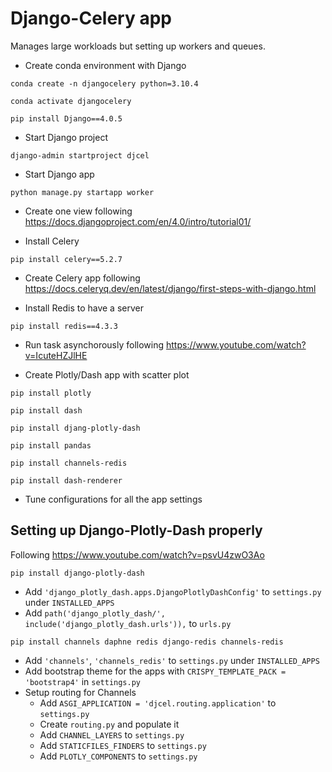 # Django-Celery app
Manages large workloads but setting up workers and queues.

- Create conda environment with Django
```
conda create -n djangocelery python=3.10.4
```
```
conda activate djangocelery
```
```
pip install Django==4.0.5
```

- Start Django project
```
django-admin startproject djcel
```

- Start Django app
```
python manage.py startapp worker
```

- Create one view following https://docs.djangoproject.com/en/4.0/intro/tutorial01/

- Install Celery
```
pip install celery==5.2.7
```

- Create Celery app following https://docs.celeryq.dev/en/latest/django/first-steps-with-django.html

- Install Redis to have a server
``` 
pip install redis==4.3.3
```

- Run task asynchorously following https://www.youtube.com/watch?v=IcuteHZJlHE

- Create Plotly/Dash app with scatter plot
```
pip install plotly
```
```
pip install dash
```
```
pip install djang-plotly-dash
```
```
pip install pandas
```
```
pip install channels-redis
```
```
pip install dash-renderer
``` 

- Tune configurations for all the app settings

## Setting up Django-Plotly-Dash properly
Following https://www.youtube.com/watch?v=psvU4zwO3Ao
```
pip install django-plotly-dash
``` 
- Add `'django_plotly_dash.apps.DjangoPlotlyDashConfig'` to `settings.py` under `INSTALLED_APPS`
- Add `path('django_plotly_dash/', include('django_plotly_dash.urls')),` to `urls.py`
```
pip install channels daphne redis django-redis channels-redis
```
- Add `'channels'`, `'channels_redis'` to `settings.py` under `INSTALLED_APPS`
- Add bootstrap theme for the apps with `CRISPY_TEMPLATE_PACK = 'bootstrap4'` in `settings.py`
- Setup routing for Channels
    - Add `ASGI_APPLICATION = 'djcel.routing.application'` to `settings.py`
    - Create `routing.py` and populate it
    - Add `CHANNEL_LAYERS` to `settings.py`
    - Add `STATICFILES_FINDERS` to `settings.py`
    - Add `PLOTLY_COMPONENTS` to `settings.py`
